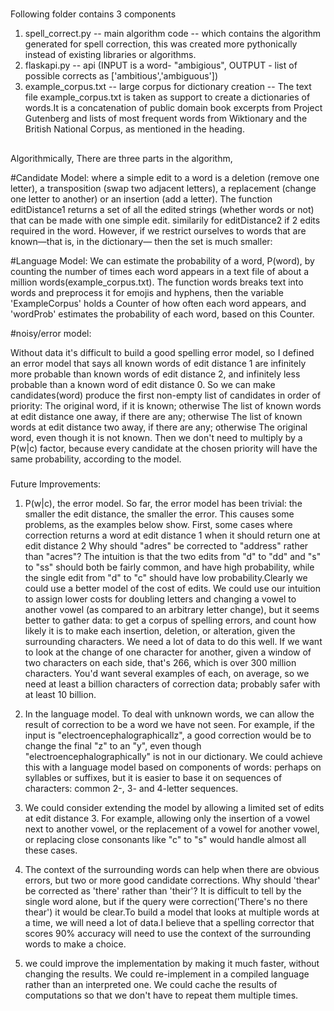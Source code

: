 #
Following folder contains 3 components
1. spell_correct.py -- main algorithm code -- which contains the algorithm generated for spell correction, this was created more pythonically instead of existing libraries or algorithms.
2. flaskapi.py -- api (INPUT is a word- "ambigious", OUTPUT - list of possible corrects as ['ambitious','ambiguous'])
3. example_corpus.txt -- large corpus for dictionary creation -- The text file example_corpus.txt is taken as support to create a dictionaries of words.It is a concatenation of public domain book excerpts from Project Gutenberg and lists of most frequent words from Wiktionary and the British National Corpus, as mentioned in the heading.

##
Algorithmically,
There are three parts in the algorithm,

#Candidate Model: where a simple edit to a word is a deletion (remove one letter), a transposition (swap two adjacent letters), a replacement (change one letter to another) or an insertion (add a letter). The function editDistance1 returns a set of all the edited strings (whether words or not) that can be made with one simple edit. similarily for editDistance2 if 2 edits required in the word.
However, if we restrict ourselves to words that are known—that is, in the dictionary— then the set is much smaller:

#Language Model: We can estimate the probability of a word, P(word), by counting the number of times each word appears in a text file of about a million words(example_corpus.txt). The function words breaks text into words and preprocess it for emojis and hyphens, then the variable 'ExampleCorpus' holds a Counter of how often each word appears, and 'wordProb' estimates the probability of each word, based on this Counter.


#noisy/error model:

Without data it's difficult to build a good spelling error model, so I defined an error model that says all known words of edit distance 1 are infinitely more probable than known words of edit distance 2, and infinitely less probable than a known word of edit distance 0. So we can make candidates(word) produce the first non-empty list of candidates in order of priority:
The original word, if it is known; otherwise
The list of known words at edit distance one away, if there are any; otherwise
The list of known words at edit distance two away, if there are any; otherwise
The original word, even though it is not known.
Then we don't need to multiply by a P(w|c) factor, because every candidate at the chosen priority will have the same probability, according to the model.


###
Future Improvements:

1. P(w|c), the error model. So far, the error model has been trivial: the smaller the edit distance, the smaller the error. This causes some problems, as the examples below show. First, some cases where correction returns a word at edit distance 1 when it should return one at edit distance 2 Why should "adres" be corrected to "address" rather than "acres"? The intuition is that the two edits from "d" to "dd" and "s" to "ss" should both be fairly common, and have high probability, while the single edit from "d" to "c" should have low probability.Clearly we could use a better model of the cost of edits. We could use our intuition to assign lower costs for doubling letters and changing a vowel to another vowel (as compared to an arbitrary letter change), but it seems better to gather data: to get a corpus of spelling errors, and count how likely it is to make each insertion, deletion, or alteration, given the surrounding characters. We need a lot of data to do this well. If we want to look at the change of one character for another, given a window of two characters on each side, that's 266, which is over 300 million characters. You'd want several examples of each, on average, so we need at least a billion characters of correction data; probably safer with at least 10 billion.

2. In the language model. To deal with unknown words, we can allow the result of correction to be a word we have not seen. For example, if the input is "electroencephalographicallz", a good correction would be to change the final "z" to an "y", even though "electroencephalographically" is not in our dictionary. We could achieve this with a language model based on components of words: perhaps on syllables or suffixes, but it is easier to base it on sequences of characters: common 2-, 3- and 4-letter sequences.

3. We could consider extending the model by allowing a limited set of edits at edit distance 3. For example, allowing only the insertion of a vowel next to another vowel, or the replacement of a vowel for another vowel, or replacing close consonants like "c" to "s" would handle almost all these cases.

4. The context of the surrounding words can help when there are obvious errors, but two or more good candidate corrections. Why should 'thear' be corrected as 'there' rather than 'their'? It is difficult to tell by the single word alone, but if the query were correction('There's no there thear') it would be clear.To build a model that looks at multiple words at a time, we will need a lot of data.I believe that a spelling corrector that scores 90% accuracy will need to use the context of the surrounding words to make a choice.

5. we could improve the implementation by making it much faster, without changing the results. We could re-implement in a compiled language rather than an interpreted one. We could cache the results of computations so that we don't have to repeat them multiple times.

